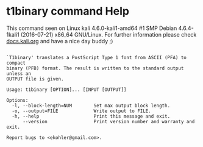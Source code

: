 # t1binary command Help
 
 This command seen on Linux kali 4.6.0-kali1-amd64 #1 SMP Debian 4.6.4-1kali1 (2016-07-21) x86_64 GNU/Linux. For further information please check [docs.kali.org](docs.kali.org) and have a nice day buddy ;) 

~~~

`T1binary' translates a PostScript Type 1 font from ASCII (PFA) to compact
binary (PFB) format. The result is written to the standard output unless an
OUTPUT file is given.

Usage: t1binary [OPTION]... [INPUT [OUTPUT]]

Options:
  -l, --block-length=NUM        Set max output block length.
  -o, --output=FILE             Write output to FILE.
  -h, --help                    Print this message and exit.
      --version                 Print version number and warranty and exit.

Report bugs to <ekohler@gmail.com>.

~~~

